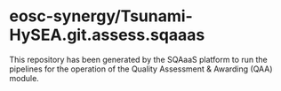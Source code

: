 <!--
SPDX-FileCopyrightText: Copyright contributors to the Software Quality Assurance as a Service (SQAaaS) project <sqaaas@ibergrid.eu>

SPDX-License-Identifier: GPL-3.0-only
-->

# eosc-synergy/Tsunami-HySEA.git.assess.sqaaas
This repository has been generated by the SQAaaS platform to run the pipelines
for the operation of the
Quality Assessment & Awarding (QAA)
module.